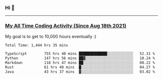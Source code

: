 ### Hi 🙂

---

### <a href="https://wakatime.com/@Eroxl">My All Time Coding Activity (Since Aug 18th 2021)</a>
My goal is to get to 10,000 hours eventually :)
<!--START_SECTION:waka-->

```txt
Total Time: 1,444 hrs 35 mins

TypeScript        755 hrs 40 mins █████████████░░░░░░░░░░░░   52.31 %
Python            147 hrs 56 mins ██▓░░░░░░░░░░░░░░░░░░░░░░   10.24 %
Markdown          118 hrs 47 mins ██░░░░░░░░░░░░░░░░░░░░░░░   08.22 %
Rust              61 hrs 40 mins  █░░░░░░░░░░░░░░░░░░░░░░░░   04.27 %
Java              43 hrs 37 mins  ▓░░░░░░░░░░░░░░░░░░░░░░░░   03.02 %
```

<!--END_SECTION:waka-->
